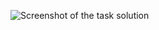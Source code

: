 ![Screenshot of the task solution](https://res.cloudinary.com/morelmiles/image/upload/v1633970424/Screenshot_2021-10-11_192820_mhlvav.jpg)
